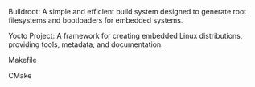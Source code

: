 
Buildroot: A simple and efficient build system designed to generate root filesystems and bootloaders for embedded systems.

Yocto Project: A framework for creating embedded Linux distributions, providing tools, metadata, and documentation.

Makefile

CMake
